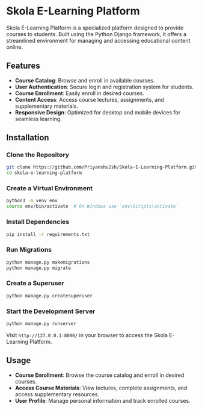 # Skola E-Learning Platform

Skola E-Learning Platform is a specialized platform designed to provide courses to students. Built using the Python Django framework, it offers a streamlined environment for managing and accessing educational content online.

## Features

- **Course Catalog**: Browse and enroll in available courses.
- **User Authentication**: Secure login and registration system for students.
- **Course Enrollment**: Easily enroll in desired courses.
- **Content Access**: Access course lectures, assignments, and supplementary materials.
- **Responsive Design**: Optimized for desktop and mobile devices for seamless learning.

## Installation

### Clone the Repository

```bash
git clone https://github.com/Priyanshu2sh/Skola-E-Learning-Platform.git
cd skola-e-learning-platform
```

### Create a Virtual Environment

```bash
python3 -m venv env
source env/bin/activate  # On Windows use `env\Scripts\activate`
```

### Install Dependencies

```bash
pip install -r requirements.txt
```

### Run Migrations

```bash
python manage.py makemigrations
python manage.py migrate
```

### Create a Superuser

```bash
python manage.py createsuperuser
```

### Start the Development Server

```bash
python manage.py runserver
```

Visit `http://127.0.0.1:8000/` in your browser to access the Skola E-Learning Platform.

## Usage

- **Course Enrollment**: Browse the course catalog and enroll in desired courses.
- **Access Course Materials**: View lectures, complete assignments, and access supplementary resources.
- **User Profile**: Manage personal information and track enrolled courses.